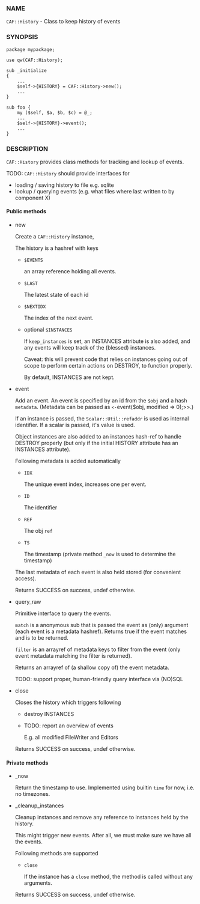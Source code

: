 
### NAME

`CAF::History` - Class to keep history of events

### SYNOPSIS

    package mypackage;

    use qw(CAF::History);

    sub _initialize
    {
        ...
        $self->{HISTORY} = CAF::History->new();
        ...
    }

    sub foo {
        my ($self, $a, $b, $c) = @_;
        ...
        $self->{HISTORY}->event();
        ...
    }

### DESCRIPTION

`CAF::History` provides class methods for tracking and
lookup of events.

TODO: `CAF::History` should provide interfaces for

- loading / saving history to file e.g. sqlite
- lookup / querying events (e.g. what files where
last written to by component X)

#### Public methods

- new

    Create a `CAF::History` instance,

    The history is a hashref with keys

    - `$EVENTS`

        an array reference holding all events.

    - `$LAST`

        The latest state of each id

    - `$NEXTIDX`

        The index of the next event.

    - optional `$INSTANCES`

        If `keep_instances` is set, an INSTANCES attribute is also added,
        and any events will keep track of the (blessed) instances.

        Caveat: this will prevent code that relies on instances going out
        of scope to perform certain actions on DESTROY, to function properly.

        By default, INSTANCES are not kept.

- event

    Add an event. An event is specified by an id from the `$obj`
    and a hash `metadata`. (Metadata can be passed as
    `<-`event($obj, modified => 0);>>.)

    If an instance is passed, the `Scalar::Util::refaddr` is used as internal
    identifier. If a scalar is passed, it's value is used.

    Object instances are also added to an instances hash-ref to handle DESTROY properly
    (but only if the initial HISTORY attribute has an INSTANCES attribute).

    Following metadata is added automatically

    - `IDX`

        The unique event index, increases one per event.

    - `ID`

        The identifier

    - `REF`

        The obj `ref`

    - `TS`

        The timestamp (private method `_now` is used to determine the timestamp)

    The last metadata of each event is also held stored (for convenient access).

    Returns SUCCESS on success, undef otherwise.

- query\_raw

    Primitive interface to query the events.

    `match` is a anonymous sub that is passed
    the event as (only) argument
    (each event is a metadata hashref).
    Returns true if the event matches and is to be returned.

    `filter` is an arrayref of metadata keys to filter from the event
    (only event metadata matching the filter is returned).

    Returns an arrayref of (a shallow copy of) the event metadata.

    TODO: support proper, human-friendly query interface via (NO)SQL

- close

    Closes the history which triggers following

    - destroy INSTANCES
    - TODO: report an overview of events

        E.g. all modified FileWriter and Editors

    Returns SUCCESS on success, undef otherwise.

#### Private methods

- \_now

    Return the timestamp to use. Implemented using builtin `time` for now,
    i.e. no timezones.

- \_cleanup\_instances

    Cleanup instances and remove any reference
    to instances held by the history.

    This might trigger new events.
    After all, we must make sure we have all the events.

    Following methods are supported

    - `close`

        If the instance has a `close` method, the method is
        called without any arguments.

    Returns SUCCESS on success, undef otherwise.
